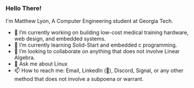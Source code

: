 ### Hello There! 

<!--
**MatthewIsHere/MatthewIsHere** is a ✨ _special_ ✨ repository because its `README.md` (this file) appears on your GitHub profile.
-->
I'm Matthew Lyon, A Computer Engineering student at Georgia Tech.

- 🔭 I’m currently working on building low-cost medical training hardware, web design, and embedded systems.
- 🌱 I’m currently learning Solid-Start and embedded c programming.
- 👯 I’m looking to collaborate on anything that does not involve Linear Algebra.
- 💬 Ask me about Linux
- 📫 How to reach me: Email, LinkedIn (🫠), Discord, Signal, or any other method that does not involve a subpoena or warrant.
